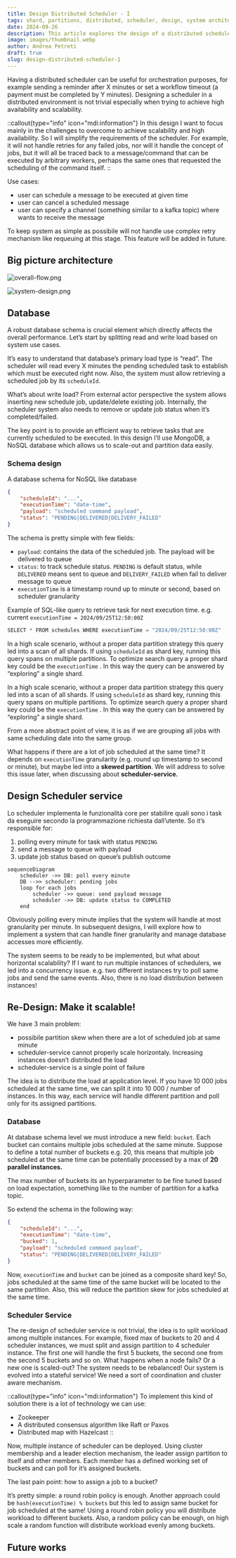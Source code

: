 ```yaml
---
title: Design Distributed Scheduler - I
tags: shard, partitions, distributed, scheduler, design, system architecture,
date: 2024-09-26
description: This article explores the design of a distributed scheduler optimized for scalability and fault tolerance. It covers key challenges like partitioning tasks, managing concurrency, and ensuring load distribution across multiple instances.
image: images/thumbnail.webp
author: Andrea Petreti
draft: true
slug: design-distributed-scheduler-1
---
```


Having a distributed scheduler can be useful for orchestration purposes, for example sending a reminder after X minutes or set a workflow timeout (a payment must be completed by Y minutes). Designing a scheduler in a distributed environment is not trivial especially when trying to achieve high availability and scalability.

::callout{type="info" icon="mdi:information"}
In this design I want to focus mainly in the challenges to overcome to achieve scalability and high availability. So I will simplify the requirements of the scheduler. For example, it will not handle retries for any failed jobs, nor will it handle the concept of jobs, but it will all be traced back to a message/command that can be executed by arbitrary workers, perhaps the same ones that requested the scheduling of the command itself.
::

Use cases:

- user can schedule a message to be executed at given time
- user can cancel a scheduled message
- user can specify a channel (something similar to a kafka topic) where wants to receive the message

To keep system as simple as possibile will not handle use complex retry mechanism like requeuing at this stage. This feature will be added in future.

## Big picture architecture

![overall-flow.png](images/overall-flow.png#center "Overall flow")

![system-design.png](images/system-design.svg#center)

## Database

A robust database schema is crucial element which directly affects the overall performance. Let’s start by splitting read and write load based on system use cases.

It’s easy to understand that database’s primary load type is “read”. The scheduler will read every X minutes the pending scheduled task to establish which must be executed right now. Also, the system must allow retrieving a scheduled job by its `scheduleId`.

What’s about write load? From external actor perspective the system allows inserting new schedule job, update/delete existing job. Internally, the scheduler system also needs to remove or update job status when it’s completed/failed.

The key point is to provide an efficient way to retrieve tasks that are currently scheduled to be executed. In this design  I’ll use MongoDB, a NoSQL database which allows us to scale-out and partition data easily. 

### Schema design

A database schema for NoSQL like database

```json
{
	"scheduleId": "...",
	"executionTime": "date-time",
	"payload": "scheduled command payload",
	"status": "PENDING|DELIVERED|DELIVERY_FAILED"
}
```

The schema is pretty simple with few fields:

- `payload`: contains the data of the scheduled job. The payload will be delivered to queue
- `status`: to track schedule status. `PENDING` is default status, while `DELIVERED` means sent to queue and `DELIVERY_FAILED` when fail to deliver message to queue
- `executionTime` is a timestamp round up to minute or second, based on scheduler granularity

Example of SQL-like query to retrieve task for next execution time. e.g. current `executionTime = 2024/09/25T12:50:00Z`

```jsx
SELECT * FROM schedules WHERE executionTime = "2024/09/25T12:50:00Z"
```

In a high scale scenario, without a proper data partition strategy this query led into a scan of all shards. If using `scheduleId` as shard key, running this query spans on multiple partitions. To optimize search query a proper shard key could be the `executionTime` . In this way the query can be answered by “exploring” a single shard. 

In a high scale scenario, without a proper data partition strategy this query led into a scan of all shards. If using `scheduleId` as shard key, running this query spans on multiple partitions. To optimize search query a proper shard key could be the `executionTime` . In this way the query can be answered by “exploring” a single shard. 

From a more abstract point of view, it is as if we are grouping all jobs with same scheduling date into the same group. 

What happens if there are a lot of job scheduled at the same time? It depends on `executionTime` granularity (e.g. round up timestamp to second or minute), but maybe led into a **skewed partition**. We will address to solve this issue later, when discussing about **scheduler-service.**

## Design Scheduler service

Lo scheduler implementa le funzionalità core per stabilire quali sono i task da eseguire secondo la programmazione richiesta dall’utente. So it’s responsible for:

1. polling every minute for task with status `PENDING` 
2. send a message to queue with payload
3. update job status based on queue’s publish outcome

```mermaid
sequenceDiagram
	scheduler ->> DB: poll every minute
	DB -->> scheduler: pending jobs
	loop for each jobs
		scheduler ->> queue: send payload message
		scheduler ->> DB: update status to COMPLETED
	end
```

Obviously polling every minute implies that the system will handle at most granularity per minute. In subsequent designs, I will explore how to implement a system that can handle finer granularity and manage database accesses more efficiently. 

The system seems to be ready to be implemented, but what about horizontal scalability? If I want to run multiple instances of schedulers, we led into a concurrency issue. e.g. two different instances try to poll same jobs and send the same events. Also, there is no load distribution between instances!

## Re-Design: Make it scalable!

We have 3 main problem:

- possibile partition skew when there are a lot of scheduled job at same minute
- scheduler-service cannot properly scale horizontaly. Increasing instances doesn’t distributed the load
- scheduler-service is a single point of failure

The idea is to distribute the load at application level. If you have 10 000 jobs scheduled at the same time, we can split it into 10 000 / number of instances. In this way, each service will handle different partition and poll only for its assigned partitions.

### Database

At database schema level we must introduce a new field: `bucket`. Each bucket can contains multiple jobs scheduled at the same minute. Suppose to define a total number of buckets e.g. 20, this means that multiple job scheduled at the same time can be potentially processed by a max of **20 parallel instances.** 

The max number of buckets its an hyperparameter to be fine tuned based on load expectation, something like to the number of partition for a kafka topic.

So extend the schema in the following way:
```json
{ 
	"scheduleId": "...",
	"executionTime": "date-time",
	"bucked": 1,
	"payload": "scheduled command payload",
	"status": "PENDING|DELIVERED|DELIVERY_FAILED"
}
```

Now, `executionTime` and `bucket`  can be joined as a composite shard key! So, jobs scheduled at the same time of the same bucket will be located to the same partition. Also, this will reduce the partition skew for jobs scheduled at the same time.

### Scheduler Service

The re-design of scheduler service is not trivial, the idea is to split workload among multiple instances. For example, fixed max of buckets to 20 and 4 scheduler instances, we must split and assign partition to 4 scheduler instance. The first one will handle the first 5 buckets, the second one from the second 5 buckets and so on. What happens when a node fails? Or a new one is scaled-out? The system needs to be rebalanced! Our system is evolved into a stateful service! We need a sort of coordination and cluster aware mechanism.

::callout{type="info" icon="mdi:information"}
To implement this kind of solution there is a lot of technology we can use:

- Zookeeper
- A distributed consensus algorithm like Raft or Paxos
- Distributed map with Hazelcast
::

Now, multiple instance of scheduler can be deployed. Using cluster membership and a leader election mechanism, the leader assign partition to itself and other members. Each member has a defined working set of buckets and can poll for it’s assigned buckets.

The last pain point: how to assign a job to a bucket? 

It’s pretty simple: a round robin policy is enough. Another approach could be `hash(executionTime) % buckets`  but this led to assign same bucket for job scheduled at the same! Using a round robin policy you will distribute workload to different buckets. Also, a random policy can be enough, on high scale a random function will distribute workload evenly among buckets.

## Future works